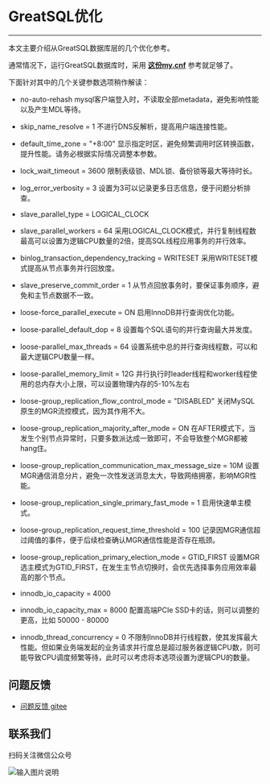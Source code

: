 # GreatSQL优化
---

本文主要介绍从GreatSQL数据库层的几个优化参考。

通常情况下，运行GreatSQL数据库时，采用 [**这份my.cnf**](https://gitee.com/GreatSQL/GreatSQL-Doc/blob/master/docs/my.cnf-example-greatsql-8.0.32-24) 参考就足够了。

下面针对其中的几个关键参数选项稍作解读：

- no-auto-rehash
mysql客户端登入时，不读取全部metadata，避免影响性能以及产生MDL等待。

- skip_name_resolve = 1
不进行DNS反解析，提高用户端连接性能。

- default_time_zone = "+8:00"
显示指定时区，避免频繁调用时区转换函数，提升性能。请务必根据实际情况调整本参数。

- lock_wait_timeout = 3600
限制表级锁、MDL锁、备份锁等最大等待时长。

- log_error_verbosity = 3
设置为3可以记录更多日志信息，便于问题分析排查。

- slave_parallel_type = LOGICAL_CLOCK
- slave_parallel_workers = 64
采用LOGICAL_CLOCK模式，并行复制线程数最高可以设置为逻辑CPU数量的2倍，提高SQL线程应用事务的并行效率。

- binlog_transaction_dependency_tracking = WRITESET
采用WRITESET模式提高从节点事务并行回放度。

- slave_preserve_commit_order = 1
从节点回放事务时，要保证事务顺序，避免和主节点数据不一致。

- loose-force_parallel_execute = ON
启用InnoDB并行查询优化功能。

- loose-parallel_default_dop = 8
设置每个SQL语句的并行查询最大并发度。

- loose-parallel_max_threads = 64
设置系统中总的并行查询线程数，可以和最大逻辑CPU数量一样。

- loose-parallel_memory_limit = 12G
并行执行时leader线程和worker线程使用的总内存大小上限，可以设置物理内存的5-10%左右

- loose-group_replication_flow_control_mode = "DISABLED"
关闭MySQL原生的MGR流控模式，因为其作用不大。

- loose-group_replication_majority_after_mode = ON
在AFTER模式下，当发生个别节点异常时，只要多数派达成一致即可，不会导致整个MGR都被hang住。

- loose-group_replication_communication_max_message_size = 10M
设置MGR通信消息分片，避免一次性发送消息太大，导致网络拥塞，影响MGR性能。

- loose-group_replication_single_primary_fast_mode = 1
启用快速单主模式。

- loose-group_replication_request_time_threshold = 100
记录因MGR通信超过阈值的事件，便于后续检查确认MGR通信性能是否存在瓶颈。

- loose-group_replication_primary_election_mode = GTID_FIRST
设置MGR选主模式为GTID_FIRST，在发生主节点切换时，会优先选择事务应用效率最高的那个节点。

- innodb_io_capacity = 4000
- innodb_io_capacity_max = 8000
配置高端PCIe SSD卡的话，则可以调整的更高，比如 50000 - 80000

- innodb_thread_concurrency = 0 
不限制InnoDB并行线程数，使其发挥最大性能。但如果业务端发起的业务请求并行度总是超过服务器逻辑CPU数，则可能导致CPU调度频繁等待，此时可以考虑将本选项设置为逻辑CPU的数量。

**问题反馈**
---
- [问题反馈 gitee](https://gitee.com/GreatSQL/GreatSQL-Doc/issues)


**联系我们**
---

扫码关注微信公众号

![输入图片说明](https://images.gitee.com/uploads/images/2021/0802/141935_2ea2c196_8779455.jpeg "greatsql社区-wx-qrcode-0.5m.jpg")
